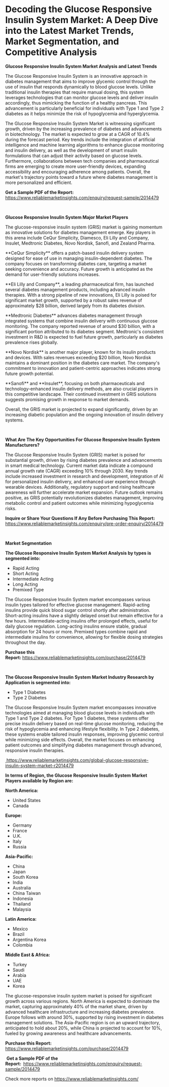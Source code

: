 <p><h1>Decoding the Glucose Responsive Insulin System Market: A Deep Dive into the Latest Market Trends, Market Segmentation, and Competitive Analysis</h1></p><p><strong>Glucose Responsive Insulin System Market Analysis and Latest Trends</strong></p>
<p><p>The Glucose Responsive Insulin System is an innovative approach in diabetes management that aims to improve glycemic control through the use of insulin that responds dynamically to blood glucose levels. Unlike traditional insulin therapies that require manual dosing, this system leverages technologies that can monitor glucose levels and deliver insulin accordingly, thus mimicking the function of a healthy pancreas. This advancement is particularly beneficial for individuals with Type 1 and Type 2 diabetes as it helps minimize the risk of hypoglycemia and hyperglycemia.</p><p>The Glucose Responsive Insulin System Market is witnessing significant growth, driven by the increasing prevalence of diabetes and advancements in biotechnology. The market is expected to grow at a CAGR of 10.4% during the forecast period. Key trends include the integration of artificial intelligence and machine learning algorithms to enhance glucose monitoring and insulin delivery, as well as the development of smart insulin formulations that can adjust their activity based on glucose levels. Furthermore, collaborations between tech companies and pharmaceutical firms are emerging to create more user-friendly devices, expanding accessibility and encouraging adherence among patients. Overall, the market's trajectory points toward a future where diabetes management is more personalized and efficient.</p></p>
<p><strong>Get a Sample PDF of the Report:&nbsp;</strong> <a href="https://www.reliablemarketinsights.com/enquiry/request-sample/2014479?utm_campaign=2538&utm_medium=2&utm_source=Github&utm_content=ia&utm_term=29032025&utm_id=glucose-responsive-insulin-system">https://www.reliablemarketinsights.com/enquiry/request-sample/2014479</a></p>
<p>&nbsp;</p>
<p><strong>Glucose Responsive Insulin System Major Market Players</strong></p>
<p><p>The glucose-responsive insulin system (GRIS) market is gaining momentum as innovative solutions for diabetes management emerge. Key players in this arena include CeQur Simplicity, Diamesco, Eli Lilly and Company, Insulet, Medtronic Diabetes, Novo Nordisk, Sanofi, and Zealand Pharma.</p><p>**CeQur Simplicity** offers a patch-based insulin delivery system designed for ease of use in managing insulin-dependent diabetes. The company focuses on transforming diabetes care, targeting a market seeking convenience and accuracy. Future growth is anticipated as the demand for user-friendly solutions increases.</p><p>**Eli Lilly and Company**, a leading pharmaceutical firm, has launched several diabetes management products, including advanced insulin therapies. With a strong pipeline of new innovations, Eli Lilly is poised for significant market growth, supported by a robust sales revenue of approximately $28 billion, derived largely from its diabetes division.</p><p>**Medtronic Diabetes** advances diabetes management through integrated systems that combine insulin delivery with continuous glucose monitoring. The company reported revenue of around $30 billion, with a significant portion attributed to its diabetes segment. Medtronic's consistent investment in R&D is expected to fuel future growth, particularly as diabetes prevalence rises globally.</p><p>**Novo Nordisk** is another major player, known for its insulin products and devices. With sales revenues exceeding $20 billion, Novo Nordisk maintains a dominant position in the diabetes care market. The company's commitment to innovation and patient-centric approaches indicates strong future growth potential.</p><p>**Sanofi** and **Insulet**, focusing on both pharmaceuticals and technology-enhanced insulin delivery methods, are also crucial players in this competitive landscape. Their continued investment in GRIS solutions suggests promising growth in response to market demands.</p><p>Overall, the GRIS market is projected to expand significantly, driven by an increasing diabetic population and the ongoing innovation of insulin delivery systems.</p></p>
<p>&nbsp;</p>
<p><strong>What Are The Key Opportunities For Glucose Responsive Insulin System Manufacturers?</strong></p>
<p><p>The Glucose Responsive Insulin System (GRIS) market is poised for substantial growth, driven by rising diabetes prevalence and advancements in smart medical technology. Current market data indicate a compound annual growth rate (CAGR) exceeding 10% through 2030. Key trends include increased investment in research and development, integration of AI for personalized insulin delivery, and enhanced user experience through wearable devices. Additionally, regulatory support and rising healthcare awareness will further accelerate market expansion. Future outlook remains positive, as GRIS potentially revolutionizes diabetes management, improving metabolic control and patient outcomes while minimizing hypoglycemia risks.</p></p>
<p><strong>Inquire or Share Your Questions If Any Before Purchasing This Report:</strong> <a href="https://www.reliablemarketinsights.com/enquiry/pre-order-enquiry/2014479?utm_campaign=2538&utm_medium=2&utm_source=Github&utm_content=ia&utm_term=29032025&utm_id=glucose-responsive-insulin-system">https://www.reliablemarketinsights.com/enquiry/pre-order-enquiry/2014479</a></p>
<p>&nbsp;</p>
<p><strong>Market Segmentation</strong></p>
<p><strong>The Glucose Responsive Insulin System Market Analysis by types is segmented into:</strong></p>
<p><ul><li>Rapid Acting</li><li>Short Acting</li><li>Intermediate Acting</li><li>Long Acting</li><li>Premixed Type</li></ul></p>
<p><p>The Glucose Responsive Insulin System market encompasses various insulin types tailored for effective glucose management. Rapid-acting insulins provide quick blood sugar control shortly after administration. Short-acting insulins have a slightly delayed onset but remain effective for a few hours. Intermediate-acting insulins offer prolonged effects, useful for daily glucose regulation. Long-acting insulins ensure stable, gradual absorption for 24 hours or more. Premixed types combine rapid and intermediate insulins for convenience, allowing for flexible dosing strategies throughout the day.</p></p>
<p><strong>Purchase this Report:&nbsp;</strong><a href="https://www.reliablemarketinsights.com/purchase/2014479?utm_campaign=2538&utm_medium=2&utm_source=Github&utm_content=ia&utm_term=29032025&utm_id=glucose-responsive-insulin-system">https://www.reliablemarketinsights.com/purchase/2014479</a></p>
<p>&nbsp;</p>
<p><strong>The Glucose Responsive Insulin System Market Industry Research by Application is segmented into:</strong></p>
<p><ul><li>Type 1 Diabetes</li><li>Type 2 Diabetes</li></ul></p>
<p><p>The Glucose Responsive Insulin System market encompasses innovative technologies aimed at managing blood glucose levels in individuals with Type 1 and Type 2 diabetes. For Type 1 diabetes, these systems offer precise insulin delivery based on real-time glucose monitoring, reducing the risk of hypoglycemia and enhancing lifestyle flexibility. In Type 2 diabetes, these systems enable tailored insulin responses, improving glycemic control while minimizing side effects. Overall, the market focuses on enhancing patient outcomes and simplifying diabetes management through advanced, responsive insulin therapies.</p></p>
<p><a href="https://www.reliablemarketinsights.com/global-glucose-responsive-insulin-system-market-r2014479?utm_campaign=2538&utm_medium=2&utm_source=Github&utm_content=ia&utm_term=29032025&utm_id=glucose-responsive-insulin-system">&nbsp;https://www.reliablemarketinsights.com/global-glucose-responsive-insulin-system-market-r2014479</a></p>
<p><strong>In terms of Region, the Glucose Responsive Insulin System Market Players available by Region are:</strong></p>
<p>
    <p> <strong> North America: </strong>
        <ul>
            <li>United States</li>
            <li>Canada</li>
        </ul>
        </p> 
    <p> <strong> Europe: </strong>
        <ul>
            <li>Germany</li>
            <li>France</li>
            <li>U.K.</li>
            <li>Italy</li>
            <li>Russia</li>
        </ul>
        </p> 
    <p> <strong> Asia-Pacific: </strong>
        <ul>
            <li>China</li>
            <li>Japan</li>
            <li>South Korea</li>
            <li>India</li>
            <li>Australia</li>
            <li>China Taiwan</li>
            <li>Indonesia</li>
            <li>Thailand</li>
            <li>Malaysia</li>
        </ul>
        </p> 
    <p> <strong> Latin America: </strong>
        <ul>
            <li>Mexico</li>
            <li>Brazil</li>
            <li>Argentina Korea</li>
            <li>Colombia</li>
        </ul>
        </p> 
    <p> <strong> Middle East & Africa: </strong>
        <ul>
            <li>Turkey</li>
            <li>Saudi</li>
            <li>Arabia</li>
            <li>UAE</li>
            <li>Korea</li>
        </ul>
    </p>
    </p>
<p><p>The glucose-responsive insulin system market is poised for significant growth across various regions. North America is expected to dominate the market, capturing approximately 40% of the market share, driven by advanced healthcare infrastructure and increasing diabetes prevalence. Europe follows with around 30%, supported by rising investment in diabetes management solutions. The Asia-Pacific region is on an upward trajectory, anticipated to hold about 20%, while China is projected to account for 10%, fueled by growing awareness and healthcare advancements.</p></p>
<p><strong>Purchase this Report: </strong><a href="https://www.reliablemarketinsights.com/purchase/2014479?utm_campaign=2538&utm_medium=2&utm_source=Github&utm_content=ia&utm_term=29032025&utm_id=glucose-responsive-insulin-system">https://www.reliablemarketinsights.com/purchase/2014479</a></p>
<p>&nbsp;<strong>Get a Sample PDF of the Report:&nbsp;&nbsp;</strong><a href="https://www.reliablemarketinsights.com/enquiry/request-sample/2014479?utm_campaign=2538&utm_medium=2&utm_source=Github&utm_content=ia&utm_term=29032025&utm_id=glucose-responsive-insulin-system">https://www.reliablemarketinsights.com/enquiry/request-sample/2014479</a></p>
<p><strong></strong></p>
<p>Check more reports on <a href="https://www.reliablemarketinsights.com/?utm_campaign=2538&utm_medium=2&utm_source=Github&utm_content=ia&utm_term=29032025&utm_id=glucose-responsive-insulin-system">https://www.reliablemarketinsights.com/</a></p>